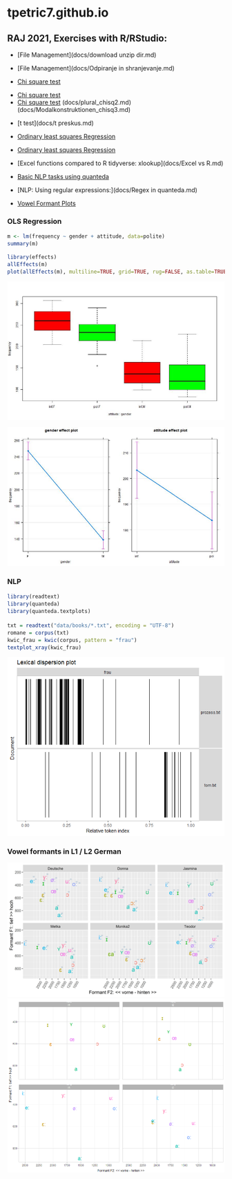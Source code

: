 # tpetric7.github.io

## RAJ 2021, Exercises with R/RStudio:

* [File Management](docs/download unzip dir.md)
- [File Management](docs/Odpiranje in shranjevanje.md)

* [Chi square test](docs/kommentare_chisq.md)
- [Chi square test](docs/kommentare_chisq.R)
- [Chi square test](docs/plural_chisq1.md) (docs/plural_chisq2.md) (docs/Modalkonstruktionen_chisq3.md)

* [t test](docs/t preskus.md)

* [Ordinary least squares Regression](docs/politeness.md)
- [Ordinary least squares Regression](docs/Politeness.R)

* [Excel functions compared to R tidyverse: xlookup](docs/Excel vs R.md)

* [Basic NLP tasks using quanteda](docs/Sawyer_Prozess.md)
- [NLP: Using regular expressions:](docs/Regex in quanteda.md)

* [Vowel Formant Plots](docs/S03_Vokalformanten_Dauer.md)

### OLS Regression

``` r
m <- lm(frequency ~ gender + attitude, data=polite)
summary(m)
```

``` r
library(effects)
allEffects(m)
plot(allEffects(m), multiline=TRUE, grid=TRUE, rug=FALSE, as.table=TRUE)
```

![Plot 1](pictures/politeness_boxplot.jpg)

![Plot 2](pictures/politeness_lineplot.jpg)

### NLP

``` r
library(readtext)
library(quanteda)
library(quanteda.textplots)

txt = readtext("data/books/*.txt", encoding = "UTF-8")
romane = corpus(txt)
kwic_frau = kwic(corpus, pattern = "frau")
textplot_xray(kwic_frau)
```

![Plot 3](pictures/kwic_xray_frau.png)

### Vowel formants in L1 / L2 German

![Plot 4](pictures/messungen_tp_vokalformanten_ipa.jpg) ![Plot 5](pictures/vokalformanten_interaktiv_l1_l2_lang_kurz.png)
